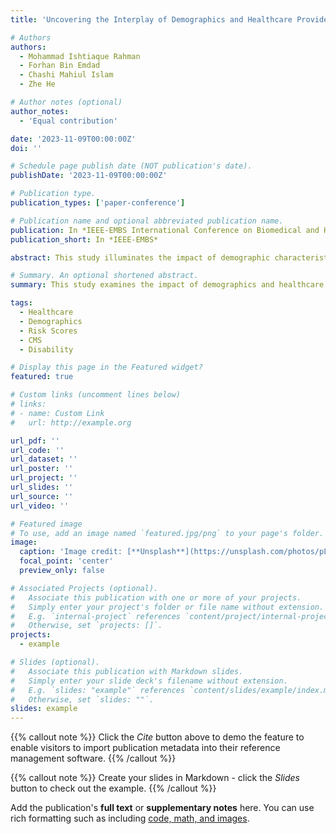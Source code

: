 ```yaml
---
title: 'Uncovering the Interplay of Demographics and Healthcare Provider Availability on CMS HCC Risk Scores for Disabled Beneficiaries'

# Authors
authors:
  - Mohammad Ishtiaque Rahman
  - Forhan Bin Emdad
  - Chashi Mahiul Islam
  - Zhe He

# Author notes (optional)
author_notes:
  - 'Equal contribution'

date: '2023-11-09T00:00:00Z'
doi: ''

# Schedule page publish date (NOT publication's date).
publishDate: '2023-11-09T00:00:00Z'

# Publication type.
publication_types: ['paper-conference']

# Publication name and optional abbreviated publication name.
publication: In *IEEE-EMBS International Conference on Biomedical and Health Informatics*
publication_short: In *IEEE-EMBS*

abstract: This study illuminates the impact of demographic characteristics and the availability of healthcare providers on the CMS HCC risk score for disabled beneficiaries. Capitalizing on county-level data from 587 US counties, we investigated the influence of various demographic variables including population, household median income, unemployment rate, the proportion of older adults, population with a disability, educational attainment, insurance coverage, and race, alongside healthcare resource-related variables such as the number of primary physicians per 100k population, the percentage of adults with dedicated caregivers, and the number of available Home Health Agencies (HHAs) on CMS HCC disability risk score. The results indicate that race, specifically the African American population, and median household income are pivotal in influencing the risk scores. Additionally, the number of HHAs and the proportion of adults with dedicated caregivers emerged as crucial factors. This research underlines the need for a multi-faceted approach to healthcare resource allocation and interventions, taking into account both demographic characteristics and care provider availability, to optimize health outcomes for disabled individuals.

# Summary. An optional shortened abstract.
summary: This study examines the impact of demographics and healthcare provider availability on CMS HCC risk scores for disabled beneficiaries, highlighting key factors such as race, income, and healthcare resources.

tags:
  - Healthcare
  - Demographics
  - Risk Scores
  - CMS
  - Disability

# Display this page in the Featured widget?
featured: true

# Custom links (uncomment lines below)
# links:
# - name: Custom Link
#   url: http://example.org

url_pdf: ''
url_code: ''
url_dataset: ''
url_poster: ''
url_project: ''
url_slides: ''
url_source: ''
url_video: ''

# Featured image
# To use, add an image named `featured.jpg/png` to your page's folder.
image:
  caption: 'Image credit: [**Unsplash**](https://unsplash.com/photos/pLCdAaMFLTE)'
  focal_point: 'center'
  preview_only: false

# Associated Projects (optional).
#   Associate this publication with one or more of your projects.
#   Simply enter your project's folder or file name without extension.
#   E.g. `internal-project` references `content/project/internal-project/index.md`.
#   Otherwise, set `projects: []`.
projects:
  - example

# Slides (optional).
#   Associate this publication with Markdown slides.
#   Simply enter your slide deck's filename without extension.
#   E.g. `slides: "example"` references `content/slides/example/index.md`.
#   Otherwise, set `slides: ""`.
slides: example
---
```


{{% callout note %}}
Click the _Cite_ button above to demo the feature to enable visitors to import publication metadata into their reference management software.
{{% /callout %}}

{{% callout note %}}
Create your slides in Markdown - click the _Slides_ button to check out the example.
{{% /callout %}}

Add the publication's **full text** or **supplementary notes** here. You can use rich formatting such as including [code, math, and images](https://docs.hugoblox.com/content/writing-markdown-latex/).
